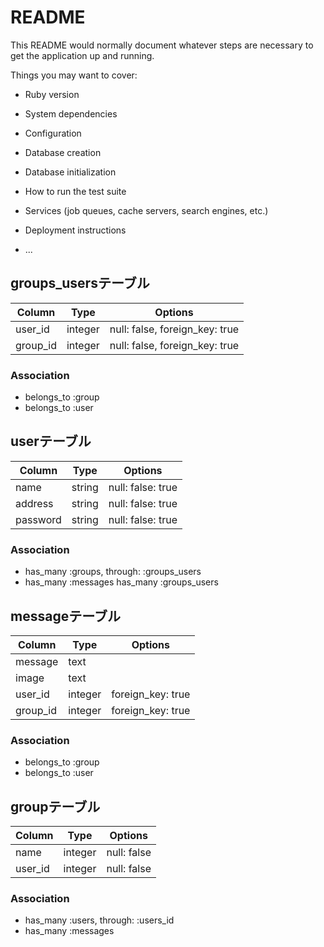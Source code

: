 # README

This README would normally document whatever steps are necessary to get the
application up and running.

Things you may want to cover:

* Ruby version

* System dependencies

* Configuration

* Database creation

* Database initialization

* How to run the test suite

* Services (job queues, cache servers, search engines, etc.)

* Deployment instructions

* ...

## groups_usersテーブル

|Column|Type|Options|
|------|----|-------|
|user_id|integer|null: false, foreign_key: true|
|group_id|integer|null: false, foreign_key: true|

### Association
- belongs_to :group
- belongs_to :user

## userテーブル

|Column|Type|Options|
|------|----|-------|
|name|string|null: false: true|
|address|string|null: false: true|
|password|string|null: false: true|

### Association
- has_many :groups, through: :groups_users
- has_many :messages
  has_many :groups_users

## messageテーブル

|Column|Type|Options|
|------|----|-------|
|message|text||
|image|text||
|user_id|integer|foreign_key: true|
|group_id|integer|foreign_key: true|

### Association
- belongs_to :group
- belongs_to :user

## groupテーブル

|Column|Type|Options|
|------|----|-------|
|name|integer|null: false|
|user_id|integer|null: false|

### Association
- has_many :users, through: :users_id
- has_many :messages